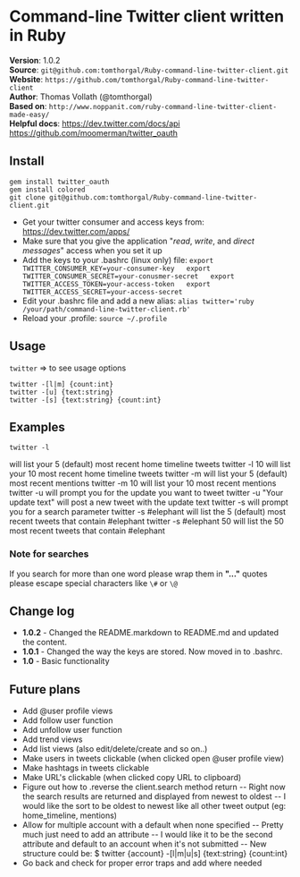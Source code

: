 # Command-line Twitter client written in Ruby

**Version**: 1.0.2  
**Source**: `git@github.com:tomthorgal/Ruby-command-line-twitter-client.git`  
**Website**: `https://github.com/tomthorgal/Ruby-command-line-twitter-client`  
**Author**: Thomas Vollath (@tomthorgal)  
**Based on**: `http://www.noppanit.com/ruby-command-line-twitter-client-made-easy/`  
**Helpful docs**: https://dev.twitter.com/docs/api https://github.com/moomerman/twitter_oauth

## Install
    gem install twitter_oauth
    gem install colored
    git clone git@github.com:tomthorgal/Ruby-command-line-twitter-client.git
* Get your twitter consumer and access keys from: https://dev.twitter.com/apps/
* Make sure that you give the application "*read*, *write*, and *direct messages*" access when you set it up
* Add the keys to your .bashrc (linux only) file:
    `export TWITTER_CONSUMER_KEY=your-consumer-key  
    export TWITTER_CONSUMER_SECRET=your-conusmer-secret  
    export TWITTER_ACCESS_TOKEN=your-access-token  
    export TWITTER_ACCESS_SECRET=your-access-secret`
* Edit your .bashrc file and add a new alias:
    `alias twitter='ruby /your/path/command-line-twitter-client.rb'`
* Reload your .profile:
    `source ~/.profile`

## Usage
`twitter` => to see usage options

    twitter -[l|m] {count:int}
    twitter -[u] {text:string}
    twitter -[s] {text:string} {count:int}

## Examples
    twitter -l
  will list your 5 (default) most recent home timeline tweets
    twitter -l 10
  will list your 10 most recent home timeline tweets
    twitter -m
  will list your 5 (default) most recent mentions
    twitter -m 10
  will list your 10 most recent mentions
    twitter -u
  will prompt you for the update you want to tweet
    twitter -u "Your update text"
  will post a new tweet with the update text
    twitter -s
  will prompt you for a search parameter
    twitter -s \#elephant
  will list the 5 (default) most recent tweets that contain #elephant
    twitter -s \#elephant 50
  will list the 50 most recent tweets that contain #elephant
### Note for searches
  If you search for more than one word please wrap them in **"..."** quotes
  please escape special characters like `\#` or `\@`

## Change log
* **1.0.2** - Changed the README.markdown to README.md and updated the content.
* **1.0.1** - Changed the way the keys are stored. Now moved in to .bashrc.
* **1.0** - Basic functionality

## Future plans
 - Add @user profile views
 - Add follow user function
 - Add unfollow user function
 - Add trend views
 - Add list views (also edit/delete/create and so on..)
 - Make users in tweets clickable (when clicked open @user profile view)
 - Make hashtags in tweets clickable
 - Make URL's clickable (when clicked copy URL to clipboard)
 - Figure out how to .reverse the client.search method return
   -- Right now the search results are returned and displayed from newest to oldest
   -- I would like the sort to be oldest to newest like all other tweet output (eg: home_timeline, mentions)
 - Allow for multiple account with a default when none specified
   -- Pretty much just need to add an attribute
   -- I would like it to be the second attribute and default to an account when it's not submitted
   -- New structure could be: $ twitter {account} -[l|m|u|s] {text:string} {count:int}
 - Go back and check for proper error traps and add where needed
